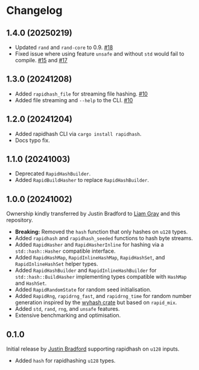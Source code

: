 # Changelog

## 1.4.0 (20250219)

- Updated `rand` and `rand-core` to 0.9. [#18](https://github.com/hoxxep/rapidhash/pull/18)
- Fixed issue where using feature `unsafe` and without `std` would fail to compile. [#15](https://github.com/hoxxep/rapidhash/issues/15) and [#17](https://github.com/hoxxep/rapidhash/pull/17)

## 1.3.0 (20241208)

- Added `rapidhash_file` for streaming file hashing. [#10](https://github.com/hoxxep/rapidhash/pull/10)
- Added file streaming and `--help` to the CLI. [#10](https://github.com/hoxxep/rapidhash/pull/10)

## 1.2.0 (20241204)

- Added rapidhash CLI via `cargo install rapidhash`.
- Docs typo fix.

## 1.1.0 (20241003)

- Deprecated `RapidHashBuilder`.
- Added `RapidBuildHasher` to replace `RapidHashBuilder`.

## 1.0.0 (20241002)

Ownership kindly transferred by Justin Bradford to [Liam Gray](https://github.com/hoxxep) and this repository.

- **Breaking:** Removed the `hash` function that only hashes on `u128` types.
- Added `rapidhash` and `rapidhash_seeded` functions to hash byte streams.
- Added `RapidHasher` and `RapidHasherInline` for hashing via a `std::hash::Hasher` compatible interface.
- Added `RapidHashMap`, `RapidInlineHashMap`, `RapidHashSet`, and `RapidInlineHashSet` helper types.
- Added `RapidHashBuilder` and `RapidInlineHashBuilder` for `std::hash::BuildHasher` implementing types compatible with `HashMap` and `HashSet`.
- Added `RapidRandomState` for random seed initialisation.
- Added `RapidRng`, `rapidrng_fast`, and `rapidrng_time` for random number generation inspired by the [wyhash crate](https://docs.rs/wyhash/latest/wyhash/) but based on `rapid_mix`.
- Added `std`, `rand`, `rng`, and `unsafe` features.
- Extensive benchmarking and optimisation.

## 0.1.0

Initial release by [Justin Bradford](https://github.com/jabr) supporting rapidhash on `u128` inputs.

- Added `hash` for rapidhashing `u128` types.
